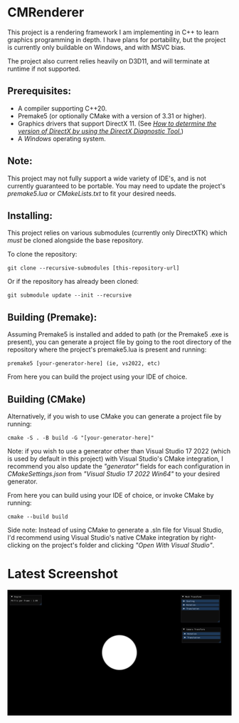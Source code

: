 # CMRenderer

This project is a rendering framework I am implementing in C++ to learn graphics programming in depth. I have plans for portability, but the project is currently only buildable on Windows, and with MSVC bias.

The project also current relies heavily on D3D11, and will terminate at runtime if not supported.

## Prerequisites:
- A compiler supporting C++20.
- Premake5 (or optionally CMake with a version of 3.31 or higher).
- Graphics drivers that support DirectX 11. (See *[How to determine the version of DirectX by using the DirectX Diagnostic Tool.](https://support.microsoft.com/en-us/topic/how-to-determine-the-version-of-directx-by-using-the-directx-diagnostic-tool-0c21cbce-55dc-2f9c-d3b1-f966c8339906#:~:text=Click%20Start%2C%20and%20then%20click,information%20for%20each%20DirectX%20file.)*)
- A *Windows* operating system.

## Note:
This project may not fully support a wide variety of IDE's, and is not currently guaranteed to be portable.
You may need to update the project's *premake5.lua* or *CMakeLists.txt* to fit your desired needs.

## Installing:
This project relies on various submodules (currently only DirectXTK)
which *must* be cloned alongside the base repository.

To clone the repository:
```
git clone --recursive-submodules [this-repository-url]
```

Or if the repository has already been cloned:
```
git submodule update --init --recursive
```

## Building (Premake):
Assuming Premake5 is installed and added to path (or the Premake5 .exe is present), you can generate
a project file by going to the root directory of the repository where the project's premake5.lua is
present and running:
```
premake5 [your-generator-here] (ie, vs2022, etc)
```
From here you can build the project using your IDE of choice.

## Building (CMake)
Alternatively, if you wish to use CMake you can generate a project file by running:
```
cmake -S . -B build -G "[your-generator-here]"
```
Note: if you wish to use a generator other than Visual Studio 17 2022 (which is used by default in this project)
with Visual Studio's CMake integration, I recommend you also update the *"generator"* fields for
each configuration in *CMakeSettings.json* from *"Visual Studio 17 2022 Win64"* to your desired generator.

From here you can build using your IDE of choice, or invoke CMake by running:
```
cmake --build build
```

Side note: Instead of using CMake to generate a .sln file for Visual Studio, I'd recommend using
Visual Studio's native CMake integration by right-clicking on the project's folder and clicking *"Open With Visual Studio"*.

# Latest Screenshot
![Latest](https://github.com/mb-07fw/CMRenderer/blob/main/Images/Latest.PNG)
